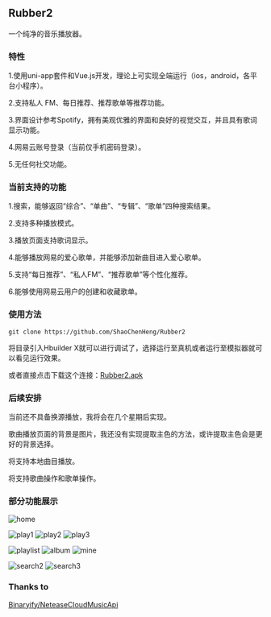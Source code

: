 ## Rubber2

一个纯净的音乐播放器。

### 特性

1.使用uni-app套件和Vue.js开发，理论上可实现全端运行（ios，android，各平台小程序）。

2.支持私人 FM、每日推荐、推荐歌单等推荐功能。

3.界面设计参考Spotify，拥有美观优雅的界面和良好的视觉交互，并且具有歌词显示功能。

4.网易云账号登录（当前仅手机密码登录）。

5.无任何社交功能。

### 当前支持的功能

1.搜索，能够返回“综合”、“单曲”、“专辑”、“歌单”四种搜索结果。

2.支持多种播放模式。

3.播放页面支持歌词显示。

4.能够播放网易的爱心歌单，并能够添加新曲目进入爱心歌单。

5.支持“每日推荐”、“私人FM”、“推荐歌单”等个性化推荐。

6.能够使用网易云用户的创建和收藏歌单。

### 使用方法

`git clone https://github.com/ShaoChenHeng/Rubber2`

将目录引入Hbuilder X就可以进行调试了，选择运行至真机或者运行至模拟器就可以看见运行效果。

或者直接点击下载这个连接：[Rubber2.apk](https://github.com/ShaoChenHeng/Rubber2/releases/download/Rubber2/Rubber2.apk)

### 后续安排

当前还不具备换源播放，我将会在几个星期后实现。

歌曲播放页面的背景是图片，我还没有实现提取主色的方法，或许提取主色会是更好的背景选择。

将支持本地曲目播放。

将支持歌曲操作和歌单操作。

### 部分功能展示

![home](https://github.com/ShaoChenHeng/Rubber2/blob/master/img/home.jpg)

![play1](https://github.com/ShaoChenHeng/Rubber2/blob/master/img/play1.jpg)
![play2](https://github.com/ShaoChenHeng/Rubber2/blob/master/img/play2.jpg)
![play3](https://github.com/ShaoChenHeng/Rubber2/blob/master/img/play3.jpg)

![playlist](https://github.com/ShaoChenHeng/Rubber2/blob/master/img/playlist.jpg)
![album](https://github.com/ShaoChenHeng/Rubber2/blob/master/img/album.jpg)
![mine](https://github.com/ShaoChenHeng/Rubber2/blob/master/img/mine.jpg)

![search2](https://github.com/ShaoChenHeng/Rubber2/blob/master/img/search2.jpg)
![search3](https://github.com/ShaoChenHeng/Rubber2/blob/master/img/search3.jpg)

### Thanks to

[Binaryify/NeteaseCloudMusicApi](https://github.com/Binaryify/NeteaseCloudMusicApi)

